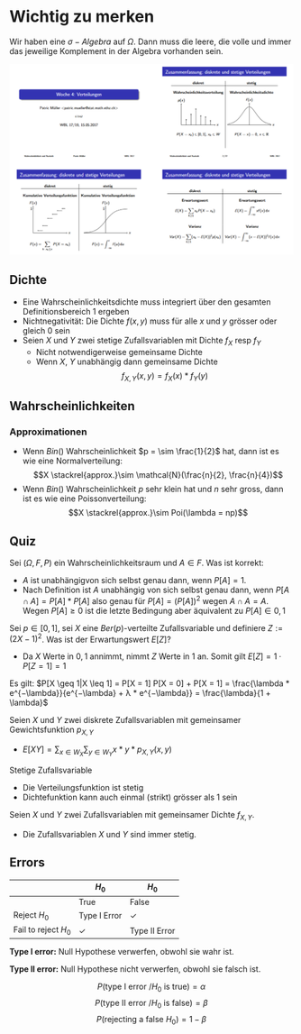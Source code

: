 # Wichtig zu merken
Wir haben eine $\sigma-Algebra$ auf $\Omega$. Dann muss die leere, die volle und immer das jeweilige Komplement in der Algebra vorhanden sein.

![alt text](Source/assets/diskrete_stetige_verteilung.png "Diskrete und stetige Verteilung")

## Dichte
- Eine Wahrscheinlichkeitsdichte muss integriert über den gesamten Definitionsbereich 1 ergeben 
- Nichtnegativität: Die Dichte $f(x, y)$ muss für alle $x$ und $y$ grösser oder gleich 0 sein
- Seien $X$ und $Y$ zwei stetige Zufallsvariablen mit Dichte $f_X$ resp $f_Y$
    - Nicht notwendigerweise gemeinsame Dichte
    - Wenn $X$, $Y$ unabhängig dann gemeinsame Dichte
    $$f_{X, Y}(x, y) = f_X(x)*f_Y(y)$$

## Wahrscheinlichkeiten
### Approximationen
- Wenn $Bin()$ Wahrscheinlichkeit $p = \sim \frac{1}{2}$ hat, dann ist es wie eine Normalverteilung:
$$X \stackrel{approx.}\sim \mathcal{N}(\frac{n}{2}, \frac{n}{4})$$
- Wenn $Bin()$ Wahrscheinlichkeit $p$ sehr klein hat und $n$ sehr gross, dann ist es wie eine Poissonverteilung:
$$X \stackrel{approx.}\sim Poi(\lambda = np)$$

## Quiz
Sei $(\Omega, F, P)$ ein Wahrscheinlichkeitsraum und $A \in F$. Was ist korrekt:
- $A$ ist unabhängigvon sich selbst genau dann, wenn $P[A] = 1$.
- Nach Definition ist $A$ unabhängig von sich selbst genau dann, wenn $P [A ∩ A] = P [A] * P [A]$ also genau für $P [A] = (P [A])^2$ wegen $A \cap A = A$. Wegen $P [A] \geq 0$ ist die letzte Bedingung aber äquivalent zu $P [A] ∈ {0, 1}$

Sei $p \in [0, 1]$, sei $X$ eine $Ber(p)$-verteilte Zufallsvariable und definiere $Z := (2X − 1)^2$. Was ist der Erwartungswert $E[Z]$?
- Da $X$ Werte in ${0, 1}$ annimmt, nimmt $Z$ Werte in ${1}$ an. Somit gilt $E[Z] = 1 · P[Z = 1] = 1$

Es gilt: $P[X \geq 1|X \leq 1] = P[X = 1] P[X = 0] + P[X = 1] = \frac{\lambda * e^{−\lambda}}{e^{−\lambda} + λ * e^{−\lambda}} = \frac{\lambda}{1 + \lambda}$

Seien $X$ und $Y$ zwei diskrete Zufallsvariablen mit gemeinsamer Gewichtsfunktion $p_{X,Y}$ 
- $E[XY] = \sum_{x \in W_X} \sum_{y \in W_Y} x*y*p_{X, Y}(x, y)$ 

Stetige Zufallsvariable
- Die Verteilungsfunktion ist stetig
- Dichtefunktion kann auch einmal (strikt) grösser als 1 sein

Seien $X$ und $Y$ zwei Zufallsvariablen mit gemeinsamer Dichte $f_{X, Y}$.
- Die Zufallsvariablen $X$ und $Y$ sind immer stetig. 

## Errors
|| $H_0$| $H_0$|
|-|-|-|
||True| False
|Reject $H_0$|Type I Error| $\checkmark$
|Fail to reject $H_0$| $\checkmark$|Type II Error|

**Type I error:** Null Hypothese verwerfen, obwohl sie wahr ist.

**Type II error:** Null Hypothese nicht verwerfen, obwohl sie falsch ist. 

$$P(\text{type I error } / H_0 \text{ is true}) = \alpha$$
$$P(\text{type II error } / H_0 \text{ is false}) = \beta$$
$$P(\text{rejecting a false } H_0) = 1 - \beta$$

